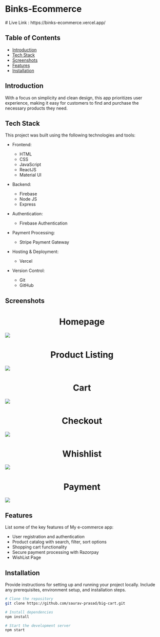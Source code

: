 
<h1>Binks-Ecommerce</h1>
# Live Link : https://binks-ecommerce.vercel.app/

## Table of Contents
- [Introduction](#introduction)
- [Tech Stack](#tech-stack)
- [Screenshots](#screenshots)
- [Features](#features)
- [Installation](#installation)

## Introduction

With a focus on simplicity and clean design, this app prioritizes user experience, making it easy for customers to find and purchase the necessary products they need.
## Tech Stack

This project was built using the following technologies and tools:
- Frontend:
  - HTML
  - CSS
  - JavaScript
  - ReactJS
  - Material UI
    
- Backend:
  - Firebase
  - Node JS
  - Express
    
- Authentication:
  - Firebase Authentication
    
- Payment Processing:
  - Stripe Payment Gateway
    
- Hosting & Deployment:
  - Vercel
    
- Version Control:
  - Git
  - GitHub

## Screenshots

<h1 align='center'>Homepage</h1>
<img src="https://github.com/Ravi-aahirwar/Binks-Ecommerce/assets/147551112/6b7c8f02-7c38-42b1-89a6-9a84abbd5194"/>

<h1 align='center'>Product Listing</h1>
<img  src="https://github.com/Ravi-aahirwar/Binks-Ecommerce/assets/147551112/412bf69b-3f2a-4376-b7fd-b7b8709cf9ec"/>

<h1 align='center'>Cart</h1>
<img  src="https://github.com/Ravi-aahirwar/Binks-Ecommerce/assets/147551112/7ff9e98b-b74e-4299-8400-2e5ea3dd0038"/>

<h1 align='center'>Checkout</h1>
<img src="https://github.com/Ravi-aahirwar/Binks-Ecommerce/assets/147551112/e6841bc4-c652-426f-88e9-90858276ad6f"/>

<h1 align='center'>Whishlist</h1>
<img  src="https://github.com/Ravi-aahirwar/Binks-Ecommerce/assets/147551112/9c320b3d-73db-4c0d-9b51-46445cb66868"/>
<h1 align='center'>Payment</h1>
<img src="https://github.com/Ravi-aahirwar/Binks-Ecommerce/assets/147551112/a3695b0b-4d7d-4163-9126-b8de4d4361af"/>

## Features

List some of the key features of My e-commerce app:

- User registration and authentication
- Product catalog with search, filter, sort options
- Shopping cart functionality
- Secure payment processing with Razorpay
- WishList Page
  
## Installation

Provide instructions for setting up and running your project locally. Include any prerequisites, environment setup, and installation steps.

```bash
# Clone the repository
git clone https://github.com/saurav-prasad/big-cart.git

# Install dependencies
npm install

# Start the development server
npm start
